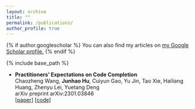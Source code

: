 ```yaml
---
layout: archive
title: ""
permalink: /publications/
author_profile: true
---
```


{% if author.googlescholar %}
  You can also find my articles on <u><a href="{{author.googlescholar}}">my Google Scholar profile</a>.</u>
{% endif %}

{% include base_path %}

<!-- {% for post in site.publications reversed %}
  {% include archive-single.html %}
{% endfor %} -->

- **Practitioners’ Expectations on Code Completion**  
Chaozheng Wang, **Junhao Hu**, Cuiyun Gao, Yu Jin, Tao Xie, Hailiang Huang, Zhenyu Lei, Yuetang Deng  
arXiv preprint arXiv:2301.03846  
\[[paper](https://arxiv.org/pdf/2301.03846.pdf)\] \[[code](https://github.com/DerekHJH/Awesome-Code-Completion-Paper)\]
